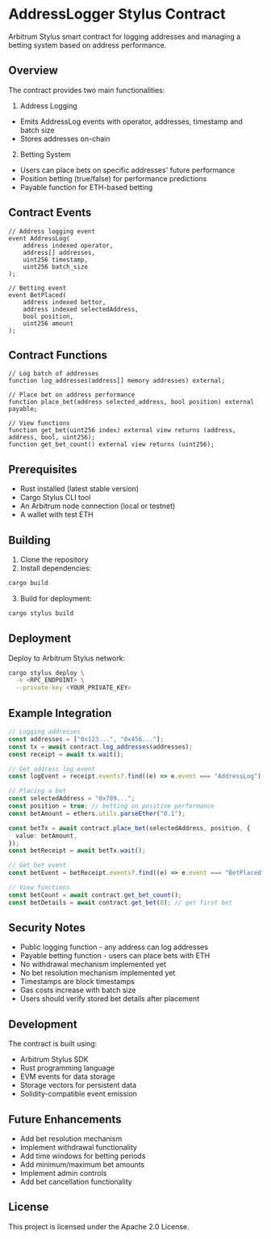 # AddressLogger Stylus Contract

Arbitrum Stylus smart contract for logging addresses and managing a betting system based on address performance.

## Overview

The contract provides two main functionalities:

1. Address Logging

- Emits AddressLog events with operator, addresses, timestamp and batch size
- Stores addresses on-chain

2. Betting System

- Users can place bets on specific addresses' future performance
- Position betting (true/false) for performance predictions
- Payable function for ETH-based betting

## Contract Events

```solidity
// Address logging event
event AddressLog(
    address indexed operator,
    address[] addresses,
    uint256 timestamp,
    uint256 batch_size
);

// Betting event
event BetPlaced(
    address indexed bettor,
    address indexed selectedAddress,
    bool position,
    uint256 amount
);
```

## Contract Functions

```solidity
// Log batch of addresses
function log_addresses(address[] memory addresses) external;

// Place bet on address performance
function place_bet(address selected_address, bool position) external payable;

// View functions
function get_bet(uint256 index) external view returns (address, address, bool, uint256);
function get_bet_count() external view returns (uint256);
```

## Prerequisites

- Rust installed (latest stable version)
- Cargo Stylus CLI tool
- An Arbitrum node connection (local or testnet)
- A wallet with test ETH

## Building

1. Clone the repository
2. Install dependencies:

```bash
cargo build
```

3. Build for deployment:

```bash
cargo stylus build
```

## Deployment

Deploy to Arbitrum Stylus network:

```bash
cargo stylus deploy \
  -e <RPC_ENDPOINT> \
  --private-key <YOUR_PRIVATE_KEY>
```

## Example Integration

```typescript
// Logging addresses
const addresses = ["0x123...", "0x456..."];
const tx = await contract.log_addresses(addresses);
const receipt = await tx.wait();

// Get address log event
const logEvent = receipt.events?.find((e) => e.event === "AddressLog");

// Placing a bet
const selectedAddress = "0x789...";
const position = true; // betting on positive performance
const betAmount = ethers.utils.parseEther("0.1");

const betTx = await contract.place_bet(selectedAddress, position, {
  value: betAmount,
});
const betReceipt = await betTx.wait();

// Get bet event
const betEvent = betReceipt.events?.find((e) => e.event === "BetPlaced");

// View functions
const betCount = await contract.get_bet_count();
const betDetails = await contract.get_bet(0); // get first bet
```

## Security Notes

- Public logging function - any address can log addresses
- Payable betting function - users can place bets with ETH
- No withdrawal mechanism implemented yet
- No bet resolution mechanism implemented yet
- Timestamps are block timestamps
- Gas costs increase with batch size
- Users should verify stored bet details after placement

## Development

The contract is built using:

- Arbitrum Stylus SDK
- Rust programming language
- EVM events for data storage
- Storage vectors for persistent data
- Solidity-compatible event emission

## Future Enhancements

- Add bet resolution mechanism
- Implement withdrawal functionality
- Add time windows for betting periods
- Add minimum/maximum bet amounts
- Implement admin controls
- Add bet cancellation functionality

## License

This project is licensed under the Apache 2.0 License.
